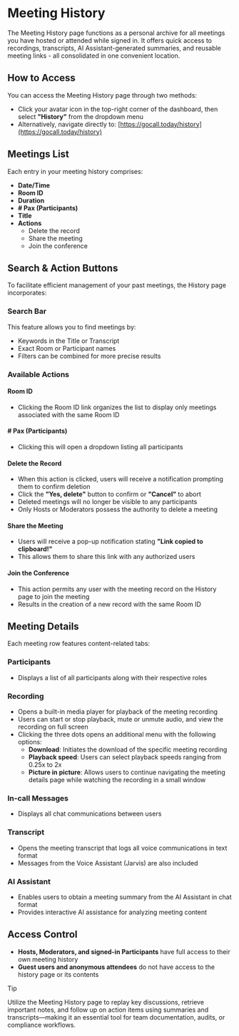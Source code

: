 # Meeting History

The Meeting History page functions as a personal archive for all meetings you have hosted or attended while signed in. It offers quick access to recordings, transcripts, AI Assistant-generated summaries, and reusable meeting links - all consolidated in one convenient location.

## How to Access

You can access the Meeting History page through two methods:

- Click your avatar icon in the top-right corner of the dashboard, then select **"History"** from the dropdown menu
- Alternatively, navigate directly to: [https://gocall.today/history](https://gocall.today/history)

## Meetings List

Each entry in your meeting history comprises:

- **Date/Time**
- **Room ID**
- **Duration**
- **# Pax (Participants)**
- **Title**
- **Actions**
  - Delete the record
  - Share the meeting
  - Join the conference

## Search & Action Buttons

To facilitate efficient management of your past meetings, the History page incorporates:

### Search Bar

This feature allows you to find meetings by:

- Keywords in the Title or Transcript
- Exact Room or Participant names
- Filters can be combined for more precise results

### Available Actions

#### Room ID

- Clicking the Room ID link organizes the list to display only meetings associated with the same Room ID

#### # Pax (Participants)

- Clicking this will open a dropdown listing all participants

#### Delete the Record

- When this action is clicked, users will receive a notification prompting them to confirm deletion
- Click the **"Yes, delete"** button to confirm or **"Cancel"** to abort
- Deleted meetings will no longer be visible to any participants
- Only Hosts or Moderators possess the authority to delete a meeting

#### Share the Meeting

- Users will receive a pop-up notification stating **"Link copied to clipboard!"**
- This allows them to share this link with any authorized users

#### Join the Conference

- This action permits any user with the meeting record on the History page to join the meeting
- Results in the creation of a new record with the same Room ID

## Meeting Details

Each meeting row features content-related tabs:

### Participants

- Displays a list of all participants along with their respective roles

### Recording

- Opens a built-in media player for playback of the meeting recording
- Users can start or stop playback, mute or unmute audio, and view the recording on full screen
- Clicking the three dots opens an additional menu with the following options:
  - **Download**: Initiates the download of the specific meeting recording
  - **Playback speed**: Users can select playback speeds ranging from 0.25x to 2x
  - **Picture in picture**: Allows users to continue navigating the meeting details page while watching the recording in a small window

### In-call Messages

- Displays all chat communications between users

### Transcript

- Opens the meeting transcript that logs all voice communications in text format
- Messages from the Voice Assistant (Jarvis) are also included

### AI Assistant

- Enables users to obtain a meeting summary from the AI Assistant in chat format
- Provides interactive AI assistance for analyzing meeting content

## Access Control

- **Hosts, Moderators, and signed-in Participants** have full access to their own meeting history
- **Guest users and anonymous attendees** do not have access to the history page or its contents

> [!TIP]
> Utilize the Meeting History page to replay key discussions, retrieve important notes, and follow up on action items using summaries and transcripts—making it an essential tool for team documentation, audits, or compliance workflows.
